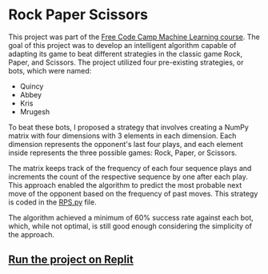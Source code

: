 # Rock Paper Scissors

This project was part of the [Free Code Camp Machine Learning course](https://www.freecodecamp.org/learn/machine-learning-with-python/#how-neural-networks-work). The goal of this project was to develop an intelligent algorithm capable of adapting its game to beat different strategies in the classic game Rock, Paper, and Scissors. The project utilized four pre-existing strategies, or bots, which were named:

- Quincy
- Abbey
- Kris
- Mrugesh

To beat these bots, I proposed a strategy that involves creating a NumPy matrix with four dimensions with 3 elements in each dimension. Each dimension represents the opponent's last four plays, and each element inside represents the three possible games: Rock, Paper, or Scissors.

The matrix keeps track of the frequency of each four sequence plays and increments the count of the respective sequence by one after each play. This approach enabled the algorithm to predict the most probable next move of the opponent based on the frequency of past moves. This strategy is coded in the [RPS.py](./RPS.py) file.

The algorithm achieved a minimum of 60% success rate against each bot, which, while not optimal, is still good enough considering the simplicity of the approach.

## [Run the project on Replit](https://replit.com/@ValentinLopez/boilerplate-rock-paper-scissors) 
